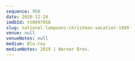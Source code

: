 ```yaml
---
sequence: 958
date: 2020-12-24
imdbId: tt0097958
slug: national-lampoons-christmas-vacation-1989
venue: null
venueNotes: null
medium: Blu-ray
mediumNotes: 2019 | Warner Bros.
---
```

